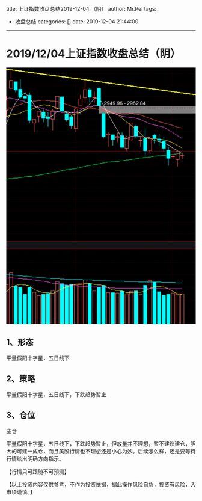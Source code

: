 title: 上证指数收盘总结2019-12-04 （阴）
author: Mr.Pei
tags:

  - 收盘总结
categories: []
date: 2019-12-04  21:44:00
---
# 2019/12/04上证指数收盘总结（阴）

![](https://github.com/Soros1990/markDownImages/blob/master/20191204214204.png?raw=true)

## 1、形态

平量假阳十字星，五日线下

## 2、策略

平量假阳十字星，五日线下，下跌趋势暂止

## 3、仓位
空仓

平量假阳十字星，五日线下，下跌趋势暂止，但放量并不理想，暂不建议建仓，胆大的可建一成仓，而且美股行情也不理想还是小心为妙。后续怎么样，还是要等待行情给出明确方向指示。

【行情只可跟随不可预测】

【以上投资内容仅供参考，不作为投资依据，据此操作风险自负，投资有风险，入市须谨慎。】